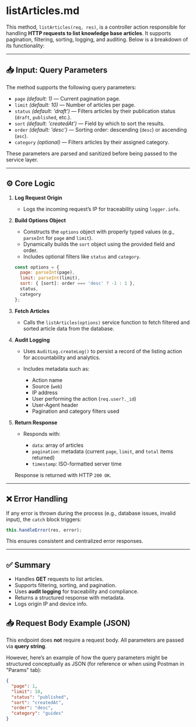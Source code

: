 # listArticles.md

This method, `listArticles(req, res)`, is a controller action responsible for handling **HTTP requests to list knowledge base articles**. It supports pagination, filtering, sorting, logging, and auditing. Below is a breakdown of its functionality:

---

## 📥 Input: Query Parameters

The method supports the following query parameters:

- `page` *(default: 1)* — Current pagination page.
- `limit` *(default: 10)* — Number of articles per page.
- `status` *(default: 'draft')* — Filters articles by their publication status (`draft`, `published`, etc.).
- `sort` *(default: 'createdAt')* — Field by which to sort the results.
- `order` *(default: 'desc')* — Sorting order: descending (`desc`) or ascending (`asc`).
- `category` *(optional)* — Filters articles by their assigned category.

These parameters are parsed and sanitized before being passed to the service layer.

---

## ⚙️ Core Logic

1. **Log Request Origin**
   - Logs the incoming request’s IP for traceability using `logger.info`.

2. **Build Options Object**
   - Constructs the `options` object with properly typed values (e.g., `parseInt` for `page` and `limit`).
   - Dynamically builds the `sort` object using the provided field and order.
   - Includes optional filters like `status` and `category`.

   ```js
   const options = {
     page: parseInt(page),
     limit: parseInt(limit),
     sort: { [sort]: order === 'desc' ? -1 : 1 },
     status,
     category
   };

3. **Fetch Articles**

   * Calls the `listArticles(options)` service function to fetch filtered and sorted article data from the database.

4. **Audit Logging**

   * Uses `AuditLog.createLog()` to persist a record of the listing action for accountability and analytics.
   * Includes metadata such as:

     * Action name
     * Source (`web`)
     * IP address
     * User performing the action (`req.user?._id`)
     * User-Agent header
     * Pagination and category filters used

5. **Return Response**

   * Responds with:

     * `data`: array of articles
     * `pagination`: metadata (current `page`, `limit`, and `total` items returned)
     * `timestamp`: ISO-formatted server time

   Response is returned with HTTP `200 OK`.

---

## ❌ Error Handling

If any error is thrown during the process (e.g., database issues, invalid input), the `catch` block triggers:

```js
this.handleError(res, error);
```

This ensures consistent and centralized error responses.

---

## ✅ Summary

* Handles **GET** requests to list articles.
* Supports filtering, sorting, and pagination.
* Uses **audit logging** for traceability and compliance.
* Returns a structured response with metadata.
* Logs origin IP and device info.

## 📥 Request Body Example (JSON)

This endpoint does **not** require a request body. All parameters are passed via **query string**.

However, here’s an example of how the query parameters might be structured conceptually as JSON (for reference or when using Postman in "Params" tab):

```json
{
  "page": 1,
  "limit": 10,
  "status": "published",
  "sort": "createdAt",
  "order": "desc",
  "category": "guides"
}
